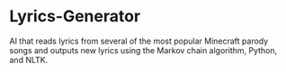 # Lyrics-Generator
AI that reads lyrics from several of the most popular Minecraft parody songs and outputs new lyrics using the Markov chain algorithm, Python, and NLTK.
